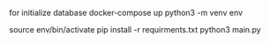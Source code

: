 for initialize database
docker-compose up
python3 -m venv env

source env/bin/activate
pip install -r requirments.txt
python3 main.py
